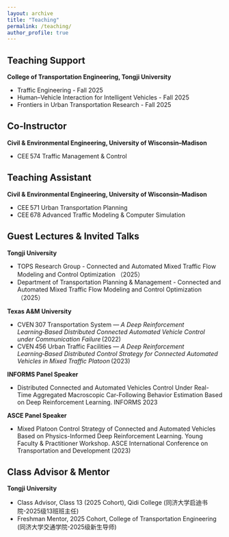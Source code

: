 ```yaml
---
layout: archive
title: "Teaching"
permalink: /teaching/
author_profile: true
---
```


## Teaching Support  
**College of Transportation Engineering, Tongji University**
- Traffic Engineering - Fall 2025  
- Human–Vehicle Interaction for Intelligent Vehicles - Fall 2025
- Frontiers in Urban Transportation Research - Fall 2025

## Co‑Instructor  
**Civil & Environmental Engineering, University of Wisconsin–Madison**
- CEE 574 Traffic Management & Control

## Teaching Assistant  
**Civil & Environmental Engineering, University of Wisconsin–Madison**
- CEE 571 Urban Transportation Planning  
- CEE 678 Advanced Traffic Modeling & Computer Simulation

## Guest Lectures & Invited Talks 
**Tongji University**
- TOPS Research Group - Connected and Automated Mixed Traffic Flow Modeling and Control Optimization （2025）
- Department of Transportation Planning & Management - Connected and Automated Mixed Traffic Flow Modeling and Control Optimization（2025）
  
**Texas A&M University**
- CVEN 307 Transportation System — *A Deep Reinforcement Learning‑Based Distributed Connected Automated Vehicle Control under Communication Failure* (2022)  
- CVEN 456 Urban Traffic Facilities — *A Deep Reinforcement Learning‑Based Distributed Control Strategy for Connected Automated Vehicles in Mixed Traffic Platoon* (2023)

**INFORMS Panel Speaker**
- Distributed Connected and Automated Vehicles Control Under Real-Time Aggregated Macroscopic Car-Following Behavior Estimation Based on Deep Reinforcement Learning. INFORMS 2023
  
**ASCE Panel Speaker**
- Mixed Platoon Control Strategy of Connected and Automated Vehicles Based on Physics-Informed Deep Reinforcement Learning. Young Faculty & Practitioner Workshop. ASCE International Conference on Transportation and Development (2023)

## Class Advisor & Mentor
**Tongji University**
- Class Advisor, Class 13 (2025 Cohort), Qidi College (同济大学启迪书院-2025级13班班主任)  
- Freshman Mentor, 2025 Cohort, College of Transportation Engineering (同济大学交通学院-2025级新生导师)
